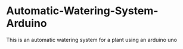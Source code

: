 # Automatic-Watering-System-Arduino
This is an automatic watering system for a plant using an arduino uno 
